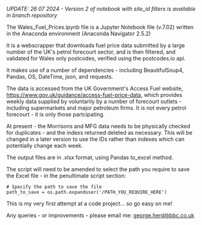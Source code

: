 *UPDATE: 26 07 2024 - Version 2 of notebook with site_id filters is available in branch repository*

The Wales_Fuel_Prices.ipynb file is a Jupyter Notebook file (v.7.02) written in the Anaconda environment (Anaconda Navigator 2.5.2)

It is a webscrapper that downloads fuel price data submitted by a large number of the UK's petrol forecourt sector, and is then filtered, and validated for Wales only postcodes, verified using the postcodes.io api.

It makes use of a number of dependencies - including BeautifulSoup4, Pandas, OS, DateTime, json, and requests.

The data is accessed from the UK Government's Access Fuel website, https://www.gov.uk/guidance/access-fuel-price-data, which provides weekly data supplied by voluntarily by a number of forecourt outlets -
including supermarkets and major petroleum firms. It is not every petrol forecourt - it is only those partcipating.


At present - the Morrisons and MFG data needs to be physically checked for duplicates - and the indexs returned deleted as necessary. This will be changed in a later version to use the IDs rather than indexes which can potentially change each week.

The output files are in .xlsx format, using Pandas to_excel method.

The script will need to be amended to select the path you require to save the Excel file - in the penultimate script section: 

```
# Specify the path to save the file 
path_to_save = os.path.expanduser('/PATH_YOU_REQUIRE_HERE')
```

This is my very first attempt at a code project... so go easy on me!

Any queries - or improvements - please email me: george.herd@bbc.co.uk
